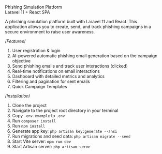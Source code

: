 Phishing Simulation Platform  
Laravel 11 + React SPA

A phishing simulation platform built with Laravel 11 and React. This application allows you to create, send, and track phishing campaigns in a secure environment to raise user awareness.

/*Features*/
1. User registration & login  
2. AI-powered automatic phishing email generation based on the campaign objective  
3. Send phishing emails and track user interactions (clicked)  
4. Real-time notifications on email interactions  
5. Dashboard with detailed metrics and analytics  
6. Filtering and pagination for sent emails
7. Quick Campaign Templates

/*Installation*/
1. Clone the project  
2. Navigate to the project root directory in your terminal  
3. Copy `.env.example` to `.env`  
4. Run `composer install`  
5. Run `npm install`  
6. Generate app key: `php artisan key:generate --ansi`  
7. Run migrations and seed data: `php artisan migrate --seed`  
8. Start Vite server: `npm run dev`  
9. Start Artisan server: `php artisan serve`
